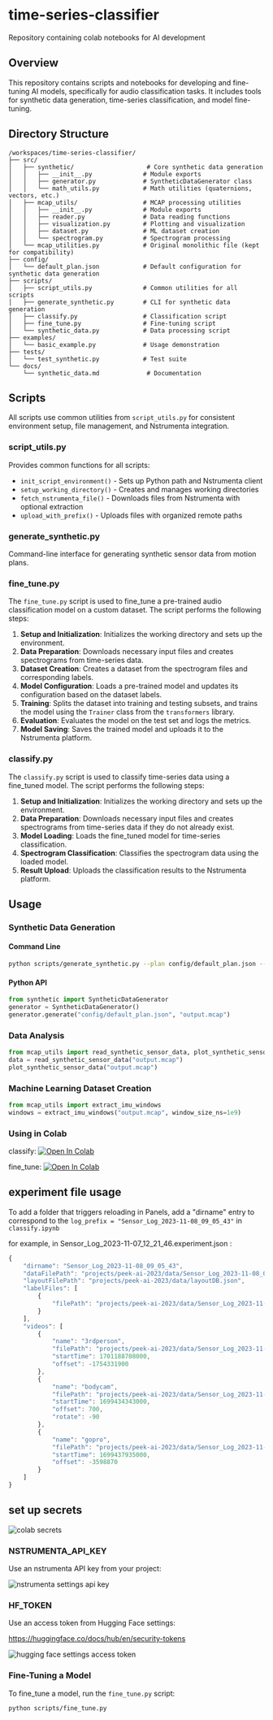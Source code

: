# time-series-classifier
Repository containing colab notebooks for AI development

## Overview
This repository contains scripts and notebooks for developing and fine-tuning AI models, specifically for audio classification tasks. It includes tools for synthetic data generation, time-series classification, and model fine-tuning.

## Directory Structure

```
/workspaces/time-series-classifier/
├── src/
│   ├── synthetic/                    # Core synthetic data generation
│   │   ├── __init__.py              # Module exports
│   │   ├── generator.py             # SyntheticDataGenerator class
│   │   └── math_utils.py            # Math utilities (quaternions, vectors, etc.)
│   ├── mcap_utils/                  # MCAP processing utilities  
│   │   ├── __init__.py              # Module exports
│   │   ├── reader.py                # Data reading functions
│   │   ├── visualization.py         # Plotting and visualization
│   │   ├── dataset.py               # ML dataset creation
│   │   └── spectrogram.py           # Spectrogram processing
│   └── mcap_utilities.py            # Original monolithic file (kept for compatibility)
├── config/
│   └── default_plan.json            # Default configuration for synthetic data generation
├── scripts/
│   ├── script_utils.py              # Common utilities for all scripts
│   ├── generate_synthetic.py        # CLI for synthetic data generation
│   ├── classify.py                  # Classification script
│   ├── fine_tune.py                 # Fine-tuning script
│   └── synthetic_data.py            # Data processing script
├── examples/
│   └── basic_example.py             # Usage demonstration
├── tests/
│   └── test_synthetic.py            # Test suite
└── docs/
    └── synthetic_data.md             # Documentation
```

## Scripts

All scripts use common utilities from `script_utils.py` for consistent environment setup, file management, and Nstrumenta integration.

### script_utils.py
Provides common functions for all scripts:
- `init_script_environment()` - Sets up Python path and Nstrumenta client
- `setup_working_directory()` - Creates and manages working directories
- `fetch_nstrumenta_file()` - Downloads files from Nstrumenta with optional extraction
- `upload_with_prefix()` - Uploads files with organized remote paths

### generate_synthetic.py
Command-line interface for generating synthetic sensor data from motion plans.

### fine_tune.py
The `fine_tune.py` script is used to fine_tune a pre-trained audio classification model on a custom dataset. The script performs the following steps:
1. **Setup and Initialization**: Initializes the working directory and sets up the environment.
2. **Data Preparation**: Downloads necessary input files and creates spectrograms from time-series data.
3. **Dataset Creation**: Creates a dataset from the spectrogram files and corresponding labels.
4. **Model Configuration**: Loads a pre-trained model and updates its configuration based on the dataset labels.
5. **Training**: Splits the dataset into training and testing subsets, and trains the model using the `Trainer` class from the `transformers` library.
6. **Evaluation**: Evaluates the model on the test set and logs the metrics.
7. **Model Saving**: Saves the trained model and uploads it to the Nstrumenta platform.

### classify.py
The `classify.py` script is used to classify time-series data using a fine_tuned model. The script performs the following steps:
1. **Setup and Initialization**: Initializes the working directory and sets up the environment.
2. **Data Preparation**: Downloads necessary input files and creates spectrograms from time-series data if they do not already exist.
3. **Model Loading**: Loads the fine_tuned model for time-series classification.
4. **Spectrogram Classification**: Classifies the spectrogram data using the loaded model.
5. **Result Upload**: Uploads the classification results to the Nstrumenta platform.

## Usage

### Synthetic Data Generation

#### Command Line
```bash
python scripts/generate_synthetic.py --plan config/default_plan.json --output data.mcap
```

#### Python API
```python
from synthetic import SyntheticDataGenerator
generator = SyntheticDataGenerator()
generator.generate("config/default_plan.json", "output.mcap")
```

### Data Analysis
```python
from mcap_utils import read_synthetic_sensor_data, plot_synthetic_sensor_data
data = read_synthetic_sensor_data("output.mcap")
plot_synthetic_sensor_data("output.mcap")
```

### Machine Learning Dataset Creation
```python
from mcap_utils import extract_imu_windows
windows = extract_imu_windows("output.mcap", window_size_ns=1e9)
```

### Using in Colab
classify: [![Open In Colab](https://colab.research.google.com/assets/colab-badge.svg)](https://colab.research.google.com/github/nstrumenta/time-series-classifier/blob/main/notebooks/classify.ipynb)

fine_tune: [![Open In Colab](https://colab.research.google.com/assets/colab-badge.svg)](https://colab.research.google.com/github/nstrumenta/time-series-classifier/blob/main/notebooks/fine_tune.ipynb)


## experiment file usage

To add a folder that triggers reloading in Panels, add a "dirname" entry to correspond to the `log_prefix = "Sensor_Log_2023-11-08_09_05_43"` in `classify.ipynb`

for example, in Sensor_Log_2023-11-07_12_21_46.experiment.json :
```js
{
    "dirname": "Sensor_Log_2023-11-08_09_05_43",
    "dataFilePath": "projects/peek-ai-2023/data/Sensor_Log_2023-11-08_09_05_43.fft.merged.mcap",
    "layoutFilePath": "projects/peek-ai-2023/data/layoutDB.json",
    "labelFiles": [
        {
            "filePath": "projects/peek-ai-2023/data/Sensor_Log_2023-11-08_09_05_43.labels.json"
        }
    ],
    "videos": [
        {
            "name": "3rdperson",
            "filePath": "projects/peek-ai-2023/data/Sensor_Log_2023-11-08_09_05_43_3rdPerson.mp4",
            "startTime": 1701188708000,
            "offset": -1754331900
        },
        {
            "name": "bodycam",
            "filePath": "projects/peek-ai-2023/data/Sensor_Log_2023-11-08_09_05_43_bodycam.MP4",
            "startTime": 1699434343000,
            "offset": 700,
            "rotate": -90
        },
        {
            "name": "gopro",
            "filePath": "projects/peek-ai-2023/data/Sensor_Log_2023-11-08_09_05_43_gopro.MP4",
            "startTime": 1699437935000,
            "offset": -3598870
        }
    ]
}
```

## set up secrets
![colab secrets](image.png)

### NSTRUMENTA_API_KEY
Use an nstrumenta API key from your project:

![nstrumenta settings api key](image-1.png)

### HF_TOKEN

Use an access token from Hugging Face settings:

https://huggingface.co/docs/hub/en/security-tokens 

![hugging face settings access token](image-2.png)
### Fine-Tuning a Model
To fine_tune a model, run the `fine_tune.py` script:
```sh
python scripts/fine_tune.py